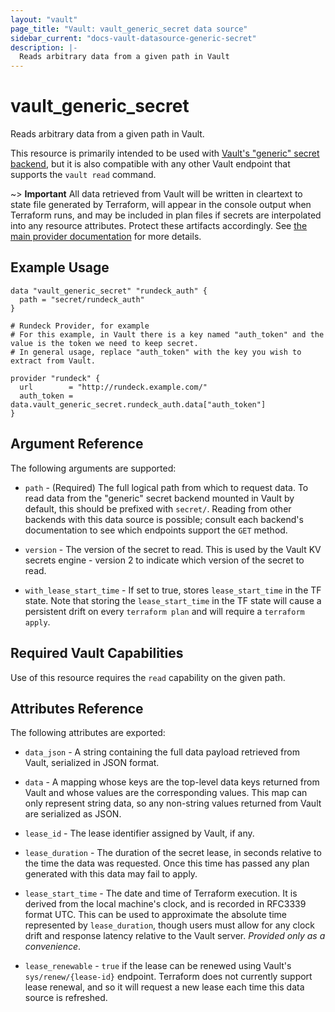 ```yaml
---
layout: "vault"
page_title: "Vault: vault_generic_secret data source"
sidebar_current: "docs-vault-datasource-generic-secret"
description: |-
  Reads arbitrary data from a given path in Vault
---
```


# vault\_generic\_secret

Reads arbitrary data from a given path in Vault.

This resource is primarily intended to be used with
[Vault's "generic" secret backend](https://www.vaultproject.io/docs/secrets/generic/index.html),
but it is also compatible with any other Vault endpoint that supports
the `vault read` command.

~> **Important** All data retrieved from Vault will be
written in cleartext to state file generated by Terraform, will appear in
the console output when Terraform runs, and may be included in plan files
if secrets are interpolated into any resource attributes.
Protect these artifacts accordingly. See
[the main provider documentation](../index.html)
for more details.

## Example Usage

```hcl
data "vault_generic_secret" "rundeck_auth" {
  path = "secret/rundeck_auth"
}

# Rundeck Provider, for example
# For this example, in Vault there is a key named "auth_token" and the value is the token we need to keep secret.
# In general usage, replace "auth_token" with the key you wish to extract from Vault. 

provider "rundeck" {
  url        = "http://rundeck.example.com/"
  auth_token = data.vault_generic_secret.rundeck_auth.data["auth_token"]
}
```

## Argument Reference

The following arguments are supported:

* `path` - (Required) The full logical path from which to request data.
To read data from the "generic" secret backend mounted in Vault by
default, this should be prefixed with `secret/`. Reading from other backends
with this data source is possible; consult each backend's documentation
to see which endpoints support the `GET` method.

* `version` - The version of the secret to read. This is used by the
Vault KV secrets engine - version 2 to indicate which version of the secret
to read.

* `with_lease_start_time` - If set to true, stores `lease_start_time` in the TF state.
 Note that storing the `lease_start_time` in the TF state will cause a persistent drift
 on every `terraform plan` and will require a `terraform apply`.

## Required Vault Capabilities

Use of this resource requires the `read` capability on the given path.

## Attributes Reference

The following attributes are exported:

* `data_json` - A string containing the full data payload retrieved from
Vault, serialized in JSON format.

* `data` - A mapping whose keys are the top-level data keys returned from
Vault and whose values are the corresponding values. This map can only
represent string data, so any non-string values returned from Vault are
serialized as JSON.

* `lease_id` - The lease identifier assigned by Vault, if any.

* `lease_duration` - The duration of the secret lease, in seconds relative
to the time the data was requested. Once this time has passed any plan
generated with this data may fail to apply.

* `lease_start_time` - The date and time of Terraform execution.
It is derived from the local machine's clock, and is
recorded in RFC3339 format UTC.
This can be used to approximate the absolute time represented by
`lease_duration`, though users must allow for any clock drift and response
latency relative to the Vault server. _Provided only as a convenience_.

* `lease_renewable` - `true` if the lease can be renewed using Vault's
`sys/renew/{lease-id}` endpoint. Terraform does not currently support lease
renewal, and so it will request a new lease each time this data source is
refreshed.
